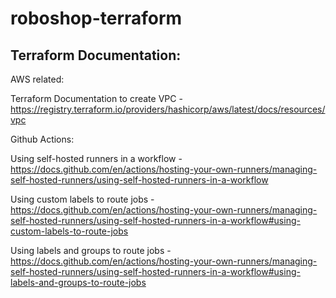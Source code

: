 # roboshop-terraform

## Terraform Documentation:

AWS related:

Terraform Documentation to create VPC - https://registry.terraform.io/providers/hashicorp/aws/latest/docs/resources/vpc

Github Actions:

Using self-hosted runners in a workflow - https://docs.github.com/en/actions/hosting-your-own-runners/managing-self-hosted-runners/using-self-hosted-runners-in-a-workflow

Using custom labels to route jobs - https://docs.github.com/en/actions/hosting-your-own-runners/managing-self-hosted-runners/using-self-hosted-runners-in-a-workflow#using-custom-labels-to-route-jobs

Using labels and groups to route jobs - https://docs.github.com/en/actions/hosting-your-own-runners/managing-self-hosted-runners/using-self-hosted-runners-in-a-workflow#using-labels-and-groups-to-route-jobs